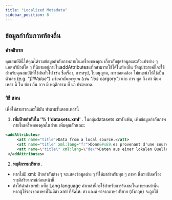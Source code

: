 ```yaml
---
title: "Localized Metadata"
sidebar_position: 8
---
```

## ข้อมูลกํากับภาพท้องถิ่น

### คําอธิบาย
คุณสมบัตินี้ให้คุณได้รวมข้อมูลกํากับภาพภายในเครื่องของคุณ เกี่ยวกับชุดข้อมูลและตัวแปรต่าง ๆ แอตทริบิวต์ใด ๆ ที่นิยามอยู่ภายในaddAttributesแท็กสามารถใช้ได้ในท้องถิ่น วัตถุประสงค์นี้จะใช้สําหรับคุณสมบัติที่ใช้กันทั่วไป เช่น ชื่อเรื่อง, การสรุป, ใบอนุญาต, การสอดคล้อง ไม่แนะนําให้ใช้เป็นตัวเลข (e.g. "_fillValue") หรือค่าที่มาตรฐาน (เช่น "ios_ cargory") และ การ พูด ถึง ค่า นิยม เหล่า นี้ ใน ท้อง ถิ่น อาจ มี พฤติกรรม ที่ น่า ประหลาด.

### วิธี สอน
เพื่อให้สามารถและใช้มัน ทําตามขั้นตอนเหล่านี้

1.  **เพิ่มป้ายกํากับใน '% 1'datasets.xml'** .
ในกลุ่มdatasets.xml`แฟ้ม, เพิ่มข้อมูลกํากับภาพภายในเครื่องของคุณในส่วน เพิ่มคุณลักษณะ:
   ```xml
   <addAttributes>
        <att name="title">Data from a local source.</att>
        <att name="title" xml:lang="fr">Donn&#xE9;es provenant d'une source locale.</att>
        <att name=\"title\" xml:lang=\"de\">Daten aus einer lokalen Quelle.</att>
    </addAttributes>
   ```

2.  **พฤติกรรมปริยาย** .
   - หากไม่มี xml: ป้ายกํากับต่าง ๆ จะแสดงข้อมูลต่าง ๆ ที่ให้มาสําหรับทุก ๆ ภาษา นี่ตรงกับเครื่องราชอิสริยาภรณ์ก่อนหน้านี้
   - ถ้าให้ค่าค่า xml: แท็ก Lang language ค่าเหล่านี้จะใช้สําหรับการร้องขอในภาษาเหล่านั้น หากผู้ใช้ร้องขอภาษาที่ไม่มีค่า xml ที่จัดให้: ค่า แลงค์ ค่าจากภาษาปริยาย (อังกฤษ) จะถูกใช้
